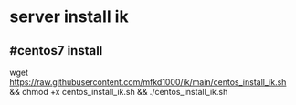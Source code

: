 # server install ik

## #centos7 install 

wget https://raw.githubusercontent.com/mfkd1000/ik/main/centos_install_ik.sh && chmod +x centos_install_ik.sh && ./centos_install_ik.sh
